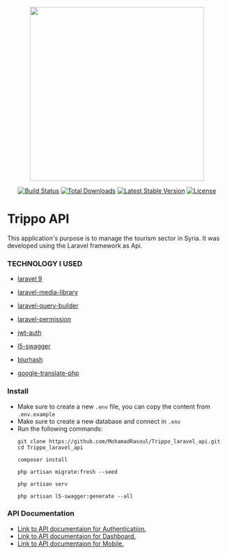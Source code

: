 <p align="center"><a href="https://laravel.com" target="_blank"><img src="https://raw.githubusercontent.com/laravel/art/master/logo-lockup/5%20SVG/2%20CMYK/1%20Full%20Color/laravel-logolockup-cmyk-red.svg" width="400"></a></p>

<p align="center">
<a href="https://travis-ci.org/laravel/framework"><img src="https://travis-ci.org/laravel/framework.svg" alt="Build Status"></a>
<a href="https://packagist.org/packages/laravel/framework"><img src="https://img.shields.io/packagist/dt/laravel/framework" alt="Total Downloads"></a>
<a href="https://packagist.org/packages/laravel/framework"><img src="https://img.shields.io/packagist/v/laravel/framework" alt="Latest Stable Version"></a>
<a href="https://packagist.org/packages/laravel/framework"><img src="https://img.shields.io/packagist/l/laravel/framework" alt="License"></a>
</p>

# Trippo API

This application's purpose is to manage the tourism sector in Syria.
It was developed using the Laravel framework as Api.


### TECHNOLOGY I USED
* [laravel 9](https://laravel.com/docs/9.x/releases)

* [laravel-media-library](https://spatie.be/docs/laravel-medialibrary)

* [laravel-query-builder](https://spatie.be/docs/laravel-query-builder)

* [laravel-permission](https://spatie.be/docs/laravel-permission)

* [jwt-auth](https://github.com/PHP-Open-Source-Saver/jwt-auth)

* [l5-swagger](https://github.com/DarkaOnLine/L5-Swagger)

* [blurhash](https://github.com/bepsvpt/blurhash)

* [google-translate-php](https://github.com/Stichoza/google-translate-php)

### Install
*  Make sure to create a new `.env` file, you can copy the content from `.env.example `
*  Make sure to create a new database and connect in `.env`
*  Run the following commands:
    ```shell script
    git clone https://github.com/MohamadRasoul/Trippo_laravel_api.git
    cd Trippo_laravel_api

    composer install

    php artisan migrate:fresh --seed

    php artisan serv

    php artisan l5-swagger:generate --all
    ```


### API Documentation
* [Link to API documentaion for Authentication.](http://localhost:8000/api/docs/auth)
* [Link to API documentaion for Dashboard.](http://localhost:8000/api/docs/dashboard)
* [Link to API documentaion for Mobile.](http://localhost:8000/api/docs/mobile)

